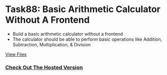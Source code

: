 # Task88: Basic Arithmetic Calculator Without A Frontend

- Build a basic arithmetic calculator without a frontend  
- The calculator should be able to perform basic operations like Addition, Subtraction, Multiplication, & Division  
  
[View Files](https://github.com/4dbyron/zuri_week6/)
  
### [Check Out The Hosted Version](https://4dbyron.github.io/basic_calc/task88_arithmetic_calculator.html)
